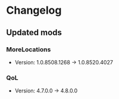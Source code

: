 # Changelog


## Updated mods

### MoreLocations

- Version: 1.0.8508.1268 -> 1.0.8520.4027

### QoL

- Version: 4.7.0.0 -> 4.8.0.0

